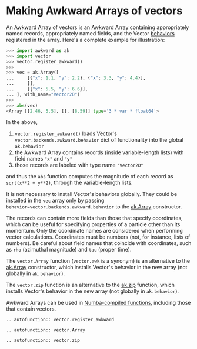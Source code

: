 # Making Awkward Arrays of vectors

An Awkward Array of vectors is an Awkward Array containing appropriately named records, appropriately named fields, and the Vector [behaviors](https://awkward-array.org/doc/main/reference/ak.behavior.html) registered in the array. Here's a complete example for illustration:

```python
>>> import awkward as ak
>>> import vector
>>> vector.register_awkward()
>>>
>>> vec = ak.Array([
...     [{"x": 1.1, "y": 2.2}, {"x": 3.3, "y": 4.4}],
...     [],
...     [{"x": 5.5, "y": 6.6}],
... ], with_name="Vector2D")
>>>
>>> abs(vec)
<Array [[2.46, 5.5], [], [8.59]] type='3 * var * float64'>
```

In the above,

1. `vector.register_awkward()` loads Vector's `vector.backends.awkward.behavior` dict of functionality into the global `ak.behavior`
2. the Awkward Array contains records (inside variable-length lists) with field names `"x"` and `"y"`
3. those records are labeled with type name `"Vector2D"`

and thus the `abs` function computes the magnitude of each record as `sqrt(x**2 + y**2)`, through the variable-length lists.

It is not necessary to install Vector's behaviors globally. They could be installed in the `vec` array only by passing `behavior=vector.backends.awkward.behavior` to the [ak.Array](https://awkward-array.org/doc/main/reference/generated/ak.Array.html) constructor.

The records can contain more fields than those that specify coordinates, which can be useful for specifying properties of a particle other than its momentum. Only the coordinate names are considered when performing vector calculations. Coordinates must be numbers (not, for instance, lists of numbers). Be careful about field names that coincide with coordinates, such as `rho` (azimuthal magnitude) and `tau` (proper time).

The `vector.Array` function (`vector.awk` is a synonym) is an alternative to the [ak.Array](https://awkward-array.org/doc/main/reference/generated/ak.Array.html) constructor, which installs Vector's behavior in the new array (not globally in `ak.behavior`).

The `vector.zip` function is an alternative to the [ak.zip](https://awkward-array.org/doc/main/reference/generated/ak.zip.html) function, which installs Vector's behavior in the new array (not globally in `ak.behavior`).

Awkward Arrays can be used in [Numba-compiled functions](https://numba.pydata.org/), including those that contain vectors.

```{eval-rst}
.. autofunction:: vector.register_awkward
```

```{eval-rst}
.. autofunction:: vector.Array
```

```{eval-rst}
.. autofunction:: vector.zip
```
